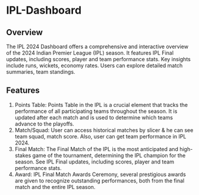 # IPL-Dashboard

## Overview
The IPL 2024 Dashboard offers a comprehensive and interactive overview of the 2024 Indian Premier League (IPL) season. It features IPL Final updates, including  scores, player and team performance stats. Key insights include runs, wickets, economy rates. Users can explore detailed match summaries, team standings.

## Features
1) Points Table: Points Table in the IPL is a crucial element that tracks the performance of all participating teams throughout the season. It is updated after each match and is used to determine which teams advance to the playoffs.
2) Match/Squad: User can access historical matches  by slicer & he can see team squad, match score. Also, user can get team performance in IPL 2024.
3) Final Match: The Final Match of the IPL is the most anticipated and high-stakes game of the tournament, determining the IPL champion for the season. See IPL Final updates, including  scores, player and team performance stats.
4) Award: IPL Final Match Awards Ceremony, several prestigious awards are given to recognize outstanding performances, both from the final match and the entire IPL season.
